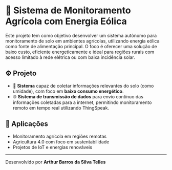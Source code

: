 # 🌾 Sistema de Monitoramento Agrícola com Energia Eólica

Este projeto tem como objetivo desenvolver um sistema autônomo para monitoramento de solo em ambientes agrícolas, utilizando energia eólica como fonte de alimentação principal. O foco é oferecer uma solução de baixo custo, eficiente energeticamente e ideal para regiões rurais com acesso limitado à rede elétrica ou com baixa incidência solar.

## ⚙️ Projeto

- 🔧 **Sistema** capaz de coletar informações relevantes do solo (como umidade), com foco em **baixo consumo energético**.
- 🌐 **Sistema de transmissão de dados** para envio contínuo das informações coletadas para a internet, permitindo monitoramento remoto em tempo real utilizando ThingSpeak.

## 🚜 Aplicações

- Monitoramento agrícola em regiões remotas
- Agricultura 4.0 com foco em sustentabilidade
- Projetos de IoT e energias renováveis

---

Desenvolvido por **Arthur Barros da Silva Telles**
